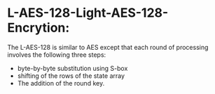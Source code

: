 # L-AES-128-Light-AES-128-Encrytion:

The L-AES-128 is similar to AES except that each round of processing involves the following three steps:
- byte-by-byte substitution using S-box 
- shifting of the rows of the state array
- The addition of the round key.
